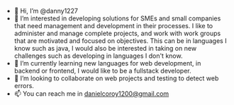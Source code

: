 - 👋 Hi, I’m @danny1227
- 👀 I’m interested in developing solutions for SMEs and small companies that need management and development in their processes.
      I like to administer and manage complete projects, and work with work groups that are motivated and focused on objectives.
      This can be in languages I know such as java, I would also be interested in taking on new challenges such as developing in languages I don't know.      
- 🌱 I’m currently learning new languages for web development, in backend or frontend, I would like to be a fullstack developer.
- 💞️ I’m looking to collaborate on web projects and testing to detect web errors.
- 📫 You can reach me in danielcoroy1200@gmail.com
